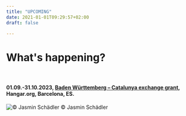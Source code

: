 ```yaml
---
title: "UPCOMING"
date: 2021-01-01T09:29:57+02:00
draft: false

---
```


# What's happening?

&nbsp;

#### **01.09.-31.10.2023, [Baden Württemberg – Catalunya exchange grant](https://hangar.org/en/residencies-internacionals/jasmin-schadler/), Hangar.org, Barcelona, ES.**

![© Jasmin Schädler](/upcoming/hangar.png)
© Jasmin Schädler